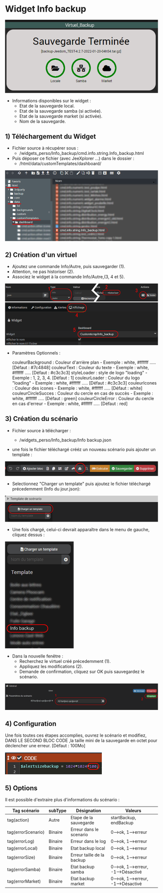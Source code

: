 # Widget Info backup

![](doc/images/widget.png)

- Informations disponibles sur le widget :
  - Etat de la sauvegarde local.
  - Etat de la sauvegarde samba (si activée).
  - Etat de la sauvegarde market (si activée).
  - Nom de la sauvegarde.

## 1) Téléchargement du Widget
- Fichier source à récupérer sous :
  - /widgets_perso/Info_backup/cmd.info.string.Info_backup.html
- Puis déposer ce fichier (avec JeeXplorer ...) dans le dossier :
  - /html/data/customTemplates/dashboard/
 
 ![](doc/images/capture1.png)

## 2) Création d'un virtuel
- Ajoutez une commande Info/Autre, puis sauvegarder (1).
- Attention, ne pas historiser (2).
- Associez le widget à la commande Info/Autre,(3, 4 et 5).

![](doc/images/installation_virtuel2.png)
![](doc/images/installation_virtuel3.png)


- Paramètres Optionnels :

     couleurBackground : Couleur d'arrière plan - Exemple : white, #ffffff ..... [Défaut : #7c4848]
     couleurText : Couleur du texte - Exemple : white, #ffffff ..... [Défaut : #c3c3c3]
     styleLoader : style de logo "loading" - Exemple : 1, 2, 3, 4. [Défaut : 1]
     couleurLoader : Couleur du logo "loading" - Exemple : white, #ffffff ..... [Défaut : #c3c3c3]
     couleurIcones : Couleur des icones - Exemple : white, #ffffff ..... [Défaut : white]
     couleurCircleSucces : Couleur du cercle en cas de succès - Exemple : white, #ffffff ..... [Défaut : green]
     couleurCircleError : Couleur du cercle en cas d'erreur - Exemple : white, #ffffff ..... [Défaut : red]

## 3) Création du scénario

- Fichier source à télécharger :
  - /widgets_perso/Info_backup/Info backup.json
  
- une fois le fichier téléchargé crééz un nouveau scénario puis ajouter un template :

![](doc/images/scenario1.png)

- Selectionnez "Charger un template" puis ajoutez le fichier téléchargé précedemment (Info du jour.json):

![](doc/images/scenario2.png)

- Une fois chargé, celui-ci devrait apparaître dans le menu de gauche, cliquez dessus :

![](doc/images/scenario3.png)
- Dans la nouvelle fenêtre :
  - Recherchez le virtuel créé précedemment (1).
  - Appliquez les modifications (2).
  - Demande de confirmation, cliquez sur OK puis sauvegardez le scénario.

![](doc/images/scenario4.png)

## 4) Configuration
Une fois toutes ces étapes accomplies, ouvrez le scénario et modifiez, DANS LE SECOND BLOC CODE ,la taille mini de la sauvegarde en octet pour déclencher une erreur. [Défaut : 100Mo]

![](doc/images/config1.png)

## 5) Options

Il est possible d'extraire plus d'informations du scénario :

| Tag scénario | subType | Désignation | Valeurs |
|---|---|---|---|
| tag(action) | Autre| Etape de la sauvegarde| startBackup, endBackup |
| tag(errorScenario) | Binaire | Erreur dans le scenario | 0-->ok, 1-->erreur |
| tag(errorLog) | Binaire | Erreur dans le log | 0-->ok, 1-->erreur |
| tag(errorLocal) | Binaire | Etat backup local | 0-->ok, 1-->erreur |
| tag(errorSize) | Binaire | Erreur taille de la backup | 0-->ok, 1-->erreur |
| tag(errorSamba) | Binaire | Etat backup samba | 0-->ok, 1-->erreur, -1-->Désactivé |
| tag(errorMarket) | Binaire | Etat backup market | 0-->ok, 1-->erreur, -1-->Désactivé |


